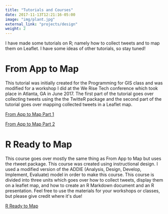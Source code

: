 ```yaml
---
title: "Tutorials and Courses"
date: 2017-11-13T12:21:16-05:00
image: "img/plant.jpg"
external_link: "projects/design"
weight: 2
---
```


I have made some tutorials on R; namely how to collect tweets and to map them on Leaflet. I have some ideas of other 
tutorials, so stay tuned!

# From App to Map
This tutorial was initially created for the Programming for GIS class and was modified for a workshop I did at the We Rise Tech conference which took place in Atlanta, GA in June 2017. The first part of the tutorial goes over collecting tweets using the the TwitteR package and the second part of the tutorial goes over mapping collected tweets in a Leaflet map.

[From App to Map Part 1](https://github.com/momiji15/apptomap/blob/master/atmpt1_werise.Rmd)

[From App to Map Part 2](https://github.com/momiji15/apptomap/blob/master/atmpt2_werise.Rmd)

# R Ready to Map
This course goes over mostly the same thing as From App to Map but uses the rtweet package. This course was created using instructional design.  I used a modified version of the ADDIE (Analysis, Design, Develop, Implement, Evaluate) model in order to make this course. This course is divided into three units which goes over how to collect tweets, display them on a leaflet map, and how to create an R Markdown document and an R presentation. Feel free to use the materials for your workshops or classes, but please give credit where it's due!

[R Ready to Map](https://github.com/momiji15/apptomap/tree/master/R%20Ready%20to%20Map)